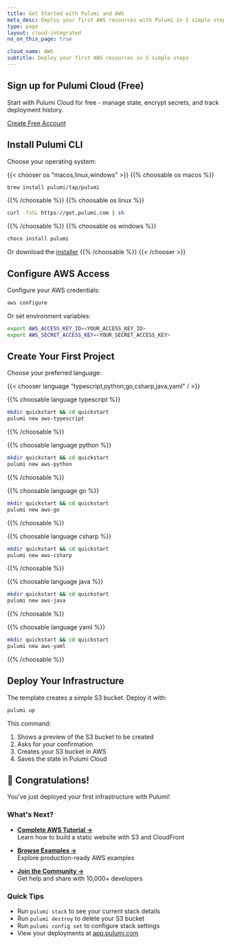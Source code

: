 ```yaml
---
title: Get Started with Pulumi and AWS
meta_desc: Deploy your first AWS resources with Pulumi in 5 simple steps
type: page
layout: cloud-integrated
no_on_this_page: true

cloud_name: AWS
subtitle: Deploy your first AWS resources in 5 simple steps
---
```


## Sign up for Pulumi Cloud (Free)

Start with Pulumi Cloud for free - manage state, encrypt secrets, and track deployment history.

<a href="https://app.pulumi.com/signup" class="btn-primary btn-lg">Create Free Account</a>

## Install Pulumi CLI

Choose your operating system:

{{< chooser os "macos,linux,windows" >}}
{{% choosable os macos %}}
```bash
brew install pulumi/tap/pulumi
```
{{% /choosable %}}
{{% choosable os linux %}}
```bash
curl -fsSL https://get.pulumi.com | sh
```
{{% /choosable %}}
{{% choosable os windows %}}
```powershell
choco install pulumi
```
Or download the [installer](https://github.com/pulumi/pulumi/releases)
{{% /choosable %}}
{{< /chooser >}}

## Configure AWS Access

Configure your AWS credentials:

```bash
aws configure
```

Or set environment variables:
```bash
export AWS_ACCESS_KEY_ID=<YOUR_ACCESS_KEY_ID>
export AWS_SECRET_ACCESS_KEY=<YOUR_SECRET_ACCESS_KEY>
```

## Create Your First Project

Choose your preferred language:

{{< chooser language "typescript,python,go,csharp,java,yaml" / >}}

{{% choosable language typescript %}}
```bash
mkdir quickstart && cd quickstart
pulumi new aws-typescript
```
{{% /choosable %}}

{{% choosable language python %}}
```bash
mkdir quickstart && cd quickstart
pulumi new aws-python
```
{{% /choosable %}}

{{% choosable language go %}}
```bash
mkdir quickstart && cd quickstart
pulumi new aws-go
```
{{% /choosable %}}

{{% choosable language csharp %}}
```bash
mkdir quickstart && cd quickstart
pulumi new aws-csharp
```
{{% /choosable %}}

{{% choosable language java %}}
```bash
mkdir quickstart && cd quickstart
pulumi new aws-java
```
{{% /choosable %}}

{{% choosable language yaml %}}
```bash
mkdir quickstart && cd quickstart
pulumi new aws-yaml
```
{{% /choosable %}}

## Deploy Your Infrastructure

The template creates a simple S3 bucket. Deploy it with:

```bash
pulumi up
```

This command:
1. Shows a preview of the S3 bucket to be created
2. Asks for your confirmation
3. Creates your S3 bucket in AWS
4. Saves the state in Pulumi Cloud

## 🎉 Congratulations!

You've just deployed your first infrastructure with Pulumi! 

### What's Next?

- **[Complete AWS Tutorial →](/docs/iac/get-started/aws/)**  
  Learn how to build a static website with S3 and CloudFront
  
- **[Browse Examples →](https://github.com/pulumi/examples#aws)**  
  Explore production-ready AWS examples
  
- **[Join the Community →](https://slack.pulumi.com)**  
  Get help and share with 10,000+ developers

### Quick Tips

- Run `pulumi stack` to see your current stack details
- Run `pulumi destroy` to delete your S3 bucket
- Run `pulumi config set` to configure stack settings
- View your deployments at [app.pulumi.com](https://app.pulumi.com)